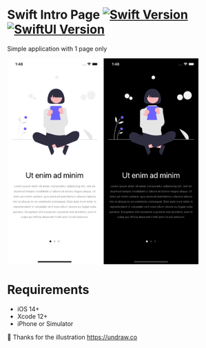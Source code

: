 # Swift Intro Page [![Swift Version](https://img.shields.io/badge/Swift-5.0-F16D39.svg?style=flat)](https://github.com/apple/swift) [![SwiftUI Version](https://img.shields.io/badge/SwiftUI-2.0-blue.svg?style=flat)](https://github.com/apple/swift) 

Simple application with 1 page only

<p align="left">
  <img src="https://github.com/havelio/asset-support-my-repo/blob/master/swift-single-page/light.png?raw=true" width="220" title="Light Page">
  <img src="https://github.com/havelio/asset-support-my-repo/blob/master/swift-single-page/dark.png?raw=true" width="220" title="Dark Page">
</p>

# Requirements
- iOS 14+
- Xcode 12+
- iPhone or Simulator


🤝 Thanks for the illustration https://undraw.co 
